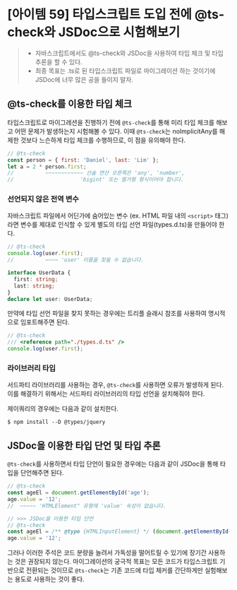 # [아이템 59] 타입스크립트 도입 전에 @ts-check와 JSDoc으로 시험해보기

> - 자바스크립트에서도 @ts-check와 JSDoc을 사용하여 타입 체크 및 타입 추론을 할 수 있다.
> - 최종 목표는 .ts로 된 타입스크립트 파일로 마이그레이션 하는 것이기에 JSDoc에 너무 많은 공을 들이지 말자.

## @ts-check를 이용한 타입 체크

타입스크립트로 마이그레션을 진행하기 전에 `@ts-check`를 통해 미리 타입 체크를 해보고 어떤 문제가 발생하는지 시험해볼 수 있다. 이때 `@ts-check`는 noImplicitAny를 해제한 것보다 느슨하게 타입 체크를 수행하므로, 이 점을 유의해야 한다.

```js
// @ts-check
const person = { first: 'Daniel', last: 'Lim' };
let a = 2 * person.first;
//          ~~~~~~~~~~~~ 산술 연산 오른쪽은 'any', 'number',
//                     'bigint' 또는 열거형 형식이어야 합니다.
```

### 선언되지 않은 전역 변수

자바스크립트 파일에서 어딘가에 숨어있는 변수 (ex. HTML 파일 내의 `<script>` 태그)라면 변수를 제대로 인식할 수 있게 별도의 타입 선언 파일(types.d.ts)을 만들어야 한다.

```js
// @ts-check
console.log(user.first);
//          ~~~~ 'user' 이름을 찾을 수 없습니다.
```

```ts
interface UserData {
  first: string;
  last: string;
}
declare let user: UserData;
```

만약에 타입 선언 파일을 찾지 못하는 경우에는 트리플 슬래시 참조를 사용하여 명시적으로 임포트해주면 된다.

```js
// @ts-check
/// <reference path="./types.d.ts" />
console.log(user.first);
```

### 라이브러리 타입

서드파티 라이브러리를 사용하는 경우, `@ts-check`를 사용하면 오류가 발생하게 된다. 이를 해결하기 위해서는 서드파티 라이브러리의 타입 선언을 설치해줘야 한다.

제이쿼리의 경우에는 다음과 같이 설치한다.

```
$ npm install --D @types/jquery
```

## JSDoc을 이용한 타입 단언 및 타입 추론

`@ts-check`를 사용하면서 타입 단언이 필요한 경우에는 다음과 같이 JSDoc을 통해 타입을 단언해주면 된다.

```js
// @ts-check
const ageEl = document.getElementById('age');
age.value = '12';
//  ~~~~~ 'HTMLElement" 유형에 'value' 속성이 없습니다.

// >>> JSDoc을 이용한 타입 단언
// @ts-check
const ageEl = /** @type {HTMLInputElement} */ (document.getElementById('age'));
age.value = '12';
```

그러나 이러한 주석은 코드 분량을 늘려서 가독성을 떨어트릴 수 있기에 장기간 사용하는 것은 권장되지 않는다. 마이그레이션의 궁극적 목표는 모든 코드가 타입스크립트 기반으로 전환되는 것이므로 `@ts-check`는 기존 코드에 타입 체커를 간단하게만 실험해보는 용도로 사용하는 것이 좋다.
